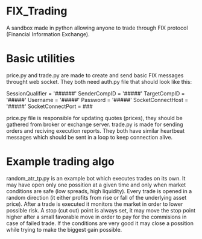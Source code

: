 # FIX_Trading
A sandbox made in python allowing anyone to trade through FIX protocol (Financial Information Exchange).

# Basic utilities
price.py and trade.py are made to create and send basic FIX messages throught web socket. They both need auth.py file that should look like this:

SessionQualifier = '######'
SenderCompID = '#####'
TargetCompID = '#####'
Username = '#####'
Password = '#####'
SocketConnectHost = '#####'
SocketConnectPort = ###

price.py file is responsible for updating quotes (prices), they should be gathered from broker or exchange server.
trade.py is made for sending orders and reciving execution reports.
They both have similar heartbeat messages which should be sent in a loop to keep connection alive.

# Example trading algo
random_atr_tp.py is an example bot which executes trades on its own. 
It may have open only one possition at a given time and only when market conditions are safe (low spreads, high liquidity).
Every trade is opened in a random direction (it either profits from rise or fall of the underlying asset price).
After a trade is executed it monitors the market in order to lower possible risk. 
A stop (cut out) point is always set, it may move the stop point higher after a small favorable move in order to pay for the commisions in case of failed trade.
If the conditions are very good it may close a possition while trying to make the biggest gain possible.
